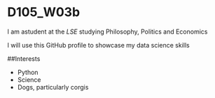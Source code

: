 # D105_W03b

I am astudent at the _LSE_ studying Philosophy, Politics and Economics

I will use this GitHub profile to showcase my data science skills

##Interests

- Python
- Science
- Dogs, particularly corgis 
